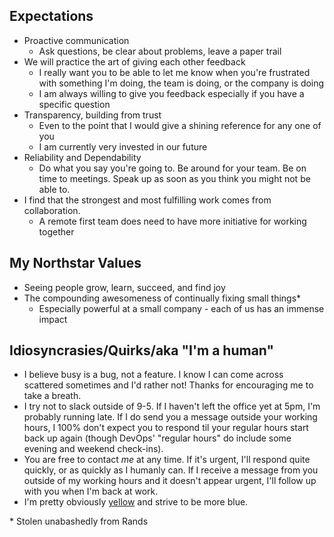 ## Expectations
- Proactive communication
    - Ask questions, be clear about problems, leave a paper trail
- We will practice the art of giving each other feedback
    - I really want you to be able to let me know when you're frustrated with
      something I'm doing, the team is doing, or the company is doing
    - I am always willing to give you feedback especially if you have a specific
      question
- Transparency, building from trust
    - Even to the point that I would give a shining reference for any one of you
    - I am currently very invested in our future
- Reliability and Dependability
    - Do what you say you're going to. Be around for your team. Be on time to
      meetings. Speak up as soon as you think you might not be able to.
- I find that the strongest and most fulfilling work comes from collaboration.
    - A remote first team does need to have more initiative for working together


## My Northstar Values
- Seeing people grow, learn, succeed, and find joy
- The compounding awesomeness of continually fixing small things*
    - Especially powerful at a small company - each of us has an immense impact


## Idiosyncrasies/Quirks/aka "I'm a human"
- I believe busy is a bug, not a feature. I know I can come across scattered 
  sometimes and I'd rather not! Thanks for encouraging me to take a breath.
- I try not to slack outside of 9-5. If I haven't left the office yet at 5pm,
  I'm probably running late. If I do send you a message outside your working
  hours, I 100% don't expect you to respond til your regular hours start back up
  again (though DevOps' "regular hours" do include some evening and weekend
  check-ins).
- You are free to contact _me_ at any time. If it's urgent, I'll respond quite 
  quickly, or as quickly as I humanly can. If I receive a message from you outside 
  of my working hours and it doesn't appear urgent, I'll follow up with you when 
  I'm back at work.
- I'm pretty obviously [yellow](https://larahogan.me/blog/leadership-style-colors/)
  and strive to be more blue.



\* Stolen unabashedly from Rands
